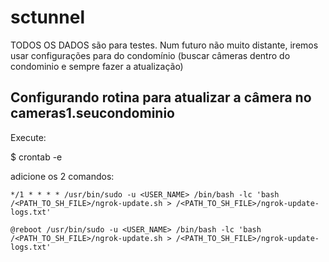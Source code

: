 # sctunnel

TODOS OS DADOS são para testes. Num futuro não muito distante, iremos usar configurações para do condomínio (buscar câmeras dentro do condominio e sempre fazer a atualização)

## Configurando rotina para atualizar a câmera no cameras1.seucondominio

Execute:

$ crontab -e

adicione os 2 comandos:

`*/1 * * * * /usr/bin/sudo -u <USER_NAME> /bin/bash -lc 'bash /<PATH_TO_SH_FILE>/ngrok-update.sh > /<PATH_TO_SH_FILE>/ngrok-update-logs.txt'`

`@reboot /usr/bin/sudo -u <USER_NAME> /bin/bash -lc 'bash /<PATH_TO_SH_FILE>/ngrok-update.sh > /<PATH_TO_SH_FILE>/ngrok-update-logs.txt'`
